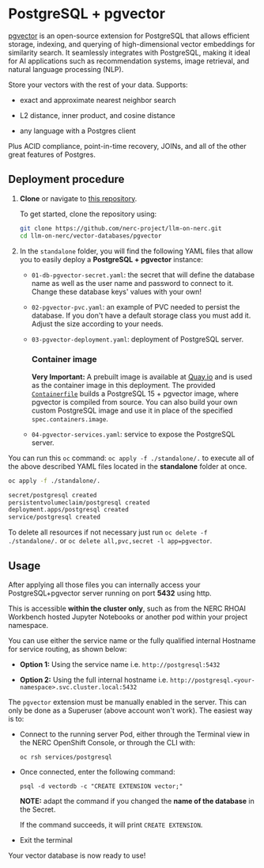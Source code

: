 # PostgreSQL + pgvector

[pgvector](https://github.com/pgvector/pgvector) is an open-source extension for
PostgreSQL that allows efficient storage, indexing, and querying of high-dimensional
vector embeddings for similarity search. It seamlessly integrates with PostgreSQL,
making it ideal for AI applications such as recommendation systems, image retrieval,
and natural language processing (NLP).

Store your vectors with the rest of your data. Supports:

-   exact and approximate nearest neighbor search

-   L2 distance, inner product, and cosine distance

-   any language with a Postgres client

Plus ACID compliance, point-in-time recovery, JOINs, and all of the other great features of Postgres.

## Deployment procedure

1. **Clone** or navigate to [this repository](https://github.com/nerc-project/llm-on-nerc.git).

    To get started, clone the repository using:

    ```sh
    git clone https://github.com/nerc-project/llm-on-nerc.git
    cd llm-on-nerc/vector-databases/pgvector
    ```

2. In the `standalone` folder, you will find the following YAML files that allow you to easily deploy a **PostgreSQL + pgvector** instance:

    -   `01-db-pgvector-secret.yaml`: the secret that will define the database name as well as the user name and password to connect to it. Change these database keys' values with your own!

    -   `02-pgvector-pvc.yaml`: an example of PVC needed to persist the database. If you don't have a default storage class you must add it. Adjust the size according to your needs.

    -   `03-pgvector-deployment.yaml`: deployment of PostgreSQL server.

        ### Container image

        **Very Important:** A prebuilt image is available at [Quay.io](https://quay.io/repository/rh-aiservices-bu/postgresql-15-pgvector-c9s) and is used as the container image in this deployment. The provided [`Containerfile`](Containerfile) builds a PostgreSQL 15 + pgvector image, where pgvector is compiled from source. You can also build your own custom PostgreSQL image and use it in place of the specified `spec.containers.image`.

    -   `04-pgvector-services.yaml`: service to expose the PostgreSQL server.

You can run this `oc` command: `oc apply -f ./standalone/.` to execute all of the above described YAML files located in the **standalone** folder at once.

```sh
oc apply -f ./standalone/.

secret/postgresql created
persistentvolumeclaim/postgresql created
deployment.apps/postgresql created
service/postgresql created
```

To delete all resources if not necessary just run `oc delete -f ./standalone/.` or `oc delete all,pvc,secret -l app=pgvector`.

## Usage

After applying all those files you can internally access your PostgreSQL+pgvector server running on port **5432** using http.

This is accessible **within the cluster only**, such as from the NERC RHOAI Workbench hosted Jupyter Notebooks or another pod within your project namespace.

You can use either the service name or the fully qualified internal Hostname for service routing, as shown below:

-   **Option 1:** Using the service name i.e. `http://postgresql:5432`

-   **Option 2:** Using the full internal hostname i.e. `http://postgresql.<your-namespace>.svc.cluster.local:5432`

The `pgvector` extension must be manually enabled in the server. This can only be done as a Superuser (above account won't work). The easiest way is to:

-   Connect to the running server Pod, either through the Terminal view in the NERC OpenShift Console, or through the CLI with:

    `oc rsh services/postgresql`

-   Once connected, enter the following command:

    `psql -d vectordb -c "CREATE EXTENSION vector;"`

    **NOTE:** adapt the command if you changed the **name of the database** in the Secret.

    If the command succeeds, it will print `CREATE EXTENSION`.

-   Exit the terminal

Your vector database is now ready to use!

